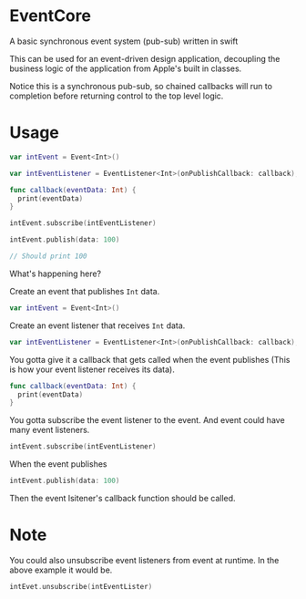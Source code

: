 # EventCore
A basic synchronous event system (pub-sub) written in swift

This can be used for an event-driven design application, decoupling the business logic of the application from Apple's built in classes.

Notice this is a synchronous pub-sub, so chained callbacks will run to completion before returning control to the top level logic.

# Usage

```swift
var intEvent = Event<Int>()

var intEventListener = EventListener<Int>(onPublishCallback: callback);

func callback(eventData: Int) {
  print(eventData)
}

intEvent.subscribe(intEventListener)

intEvent.publish(data: 100)

// Should print 100
```

What's happening here?

Create an event that publishes `Int` data.
```swift
var intEvent = Event<Int>()
```

Create an event listener that receives `Int` data.
```swift
var intEventListener = EventListener<Int>(onPublishCallback: callback);
```
You gotta give it a callback that gets called when the event publishes (This is how your event listener receives its data).
```swift
func callback(eventData: Int) {
  print(eventData)
}
```

You gotta subscribe the event listener to the event. And event could have many event listeners.
```swift
intEvent.subscribe(intEventListener)
```

When the event publishes
```swift
intEvent.publish(data: 100)
```

Then the event lsitener's callback function should be called.

# Note

You could also unsubscribe event listeners from event at runtime. In the above example it would be.
```swift
intEvet.unsubscribe(intEventLister)
```
